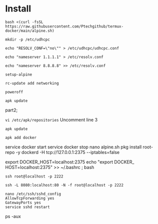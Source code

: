 # Install 

```
bash <(curl -fsSL https://raw.githubusercontent.com/Ptechgithub/termux-docker/main/alpine.sh)
```


``
mkdir -p /etc/udhcpc
``

``
echo "RESOLV_CONF=\"no\"" > /etc/udhcpc/udhcpc.conf
``

``
echo "nameserver 1.1.1.1" > /etc/resolv.conf
``

``
echo "nameserver 8.8.8.8" >> /etc/resolv.conf
``

``
setup-alpine 
``

``
rc-update add networking
``

``
poweroff
``

``
apk update
``

part2;

``
vi /etc/apk/repositories
``
Uncomment line 3

``
apk update
``

``
apk add docker
``

service docker start
service docker stop
nano alpine.sh
pkg install root-repo -y
dockerd -H tcp://127.0.0.1:2375 --iptables=false

export DOCKER_HOST=localhost:2375
echo "export DOCKER_ HOST=localhost:2375" >> ~/.bashrc ; bash

``
ssh root@localhost -p 2222
``

``
ssh -L 8080:localhost:80 -N -f root@localhost -p 2222
``

```
nano /etc/ssh/sshd_config 
AllowTcpForwarding yes
GatewayPorts yes
service sshd restart
```
ps -aux



